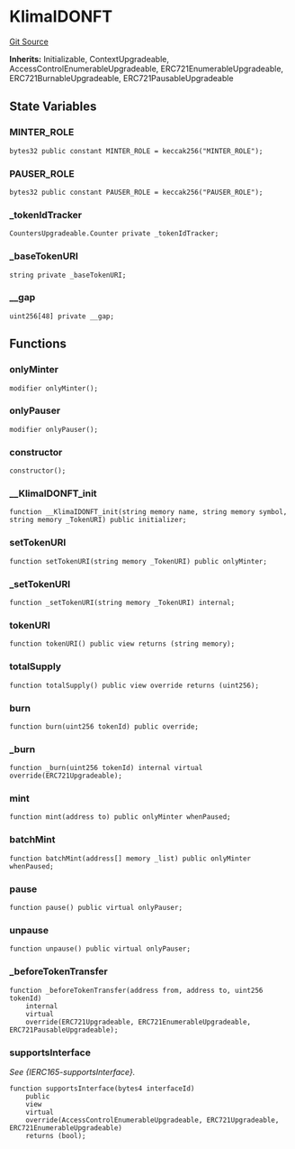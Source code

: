 # KlimaIDONFT
[Git Source](https://github.com/KlimaDAO/klimadao-solidity/blob/36109e4551048e978d232da5905a9cf6eaf3e3e2/src/protocol/tokens/upgradeable/KlimaIDONFT.sol)

**Inherits:**
Initializable, ContextUpgradeable, AccessControlEnumerableUpgradeable, ERC721EnumerableUpgradeable, ERC721BurnableUpgradeable, ERC721PausableUpgradeable


## State Variables
### MINTER_ROLE

```solidity
bytes32 public constant MINTER_ROLE = keccak256("MINTER_ROLE");
```


### PAUSER_ROLE

```solidity
bytes32 public constant PAUSER_ROLE = keccak256("PAUSER_ROLE");
```


### _tokenIdTracker

```solidity
CountersUpgradeable.Counter private _tokenIdTracker;
```


### _baseTokenURI

```solidity
string private _baseTokenURI;
```


### __gap

```solidity
uint256[48] private __gap;
```


## Functions
### onlyMinter


```solidity
modifier onlyMinter();
```

### onlyPauser


```solidity
modifier onlyPauser();
```

### constructor


```solidity
constructor();
```

### __KlimaIDONFT_init


```solidity
function __KlimaIDONFT_init(string memory name, string memory symbol, string memory _TokenURI) public initializer;
```

### setTokenURI


```solidity
function setTokenURI(string memory _TokenURI) public onlyMinter;
```

### _setTokenURI


```solidity
function _setTokenURI(string memory _TokenURI) internal;
```

### tokenURI


```solidity
function tokenURI() public view returns (string memory);
```

### totalSupply


```solidity
function totalSupply() public view override returns (uint256);
```

### burn


```solidity
function burn(uint256 tokenId) public override;
```

### _burn


```solidity
function _burn(uint256 tokenId) internal virtual override(ERC721Upgradeable);
```

### mint


```solidity
function mint(address to) public onlyMinter whenPaused;
```

### batchMint


```solidity
function batchMint(address[] memory _list) public onlyMinter whenPaused;
```

### pause


```solidity
function pause() public virtual onlyPauser;
```

### unpause


```solidity
function unpause() public virtual onlyPauser;
```

### _beforeTokenTransfer


```solidity
function _beforeTokenTransfer(address from, address to, uint256 tokenId)
    internal
    virtual
    override(ERC721Upgradeable, ERC721EnumerableUpgradeable, ERC721PausableUpgradeable);
```

### supportsInterface

*See {IERC165-supportsInterface}.*


```solidity
function supportsInterface(bytes4 interfaceId)
    public
    view
    virtual
    override(AccessControlEnumerableUpgradeable, ERC721Upgradeable, ERC721EnumerableUpgradeable)
    returns (bool);
```

